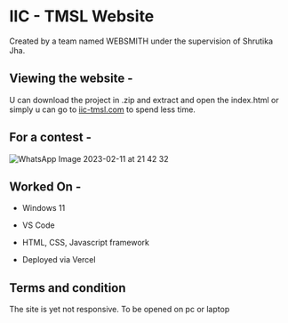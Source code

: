 # IIC - TMSL Website

Created by a team named WEBSMITH under the supervision of Shrutika Jha.

## Viewing the website -

U can download the project in .zip and extract and open the index.html or simply u can go to <a href="https://iic-tmsl-websmith.vercel.app/">iic-tmsl.com</a> to spend less time.

## For a contest -

![WhatsApp Image 2023-02-11 at 21 42 32](https://user-images.githubusercontent.com/111780029/218924024-6c676b11-2fc6-4da1-809c-baa9163394ee.jpg)

## Worked On - 

- Windows 11

- VS Code

- HTML, CSS, Javascript framework

- Deployed via Vercel

## Terms and condition

The site is yet not responsive. To be opened on pc or laptop
